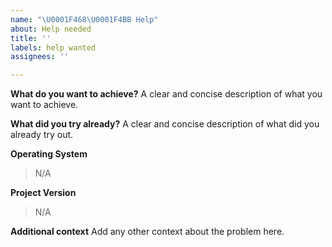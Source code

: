 ```yaml
---
name: "\U0001F468‍\U0001F4BB Help"
about: Help needed
title: ''
labels: help wanted
assignees: ''

---
```


**What do you want to achieve?**
A clear and concise description of what you want to achieve.

**What did you try already?**
A clear and concise description of what did you already try out.

**Operating System**
> N/A

**Project Version**
> N/A

**Additional context**
Add any other context about the problem here.
